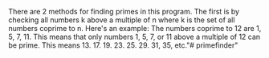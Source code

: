There are 2 methods for finding primes in this program. The first is by checking all numbers k above a multiple of n where k is the set of all numbers coprime to n. Here's an example:
The numbers coprime to 12 are 1, 5, 7, 11. This means that only numbers 1, 5, 7, or 11 above a multiple of 12 can be prime. This means 13. 17. 19. 23. 25. 29. 31, 35, etc."# primefinder" 
